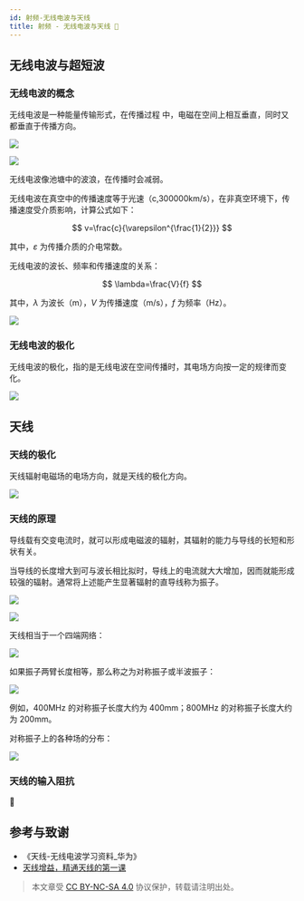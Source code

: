 ```yaml
---
id: 射频-无线电波与天线
title: 射频 - 无线电波与天线 🚧
---
```


## 无线电波与超短波

### 无线电波的概念

无线电波是一种能量传输形式，在传播过程
中，电磁在空间上相互垂直，同时又都垂直于传播方向。

![](https://cos.wiki-power.com/img/20220328151806.png)

![](https://cos.wiki-power.com/img/20220328152954.png)

无线电波像池塘中的波浪，在传播时会减弱。

无线电波在真空中的传播速度等于光速（c,300000km/s），在非真空环境下，传播速度受介质影响，计算公式如下：

$$
v=\frac{c}{\varepsilon^{\frac{1}{2}}}
$$

其中，$\varepsilon$ 为传播介质的介电常数。

无线电波的波长、频率和传播速度的关系：

$$
\lambda=\frac{V}{f}
$$

其中，$\lambda$ 为波长（m），$V$ 为传播速度（m/s），$f$ 为频率（Hz）。

![](https://cos.wiki-power.com/img/20220328153416.png)

### 无线电波的极化

无线电波的极化，指的是无线电波在空间传播时，其电场方向按一定的规律而变化。

![](https://cos.wiki-power.com/img/20220328153533.png)

## 天线


### 天线的极化

天线辐射电磁场的电场方向，就是天线的极化方向。

![](https://cos.wiki-power.com/img/20220328153749.png)

### 天线的原理

导线载有交变电流时，就可以形成电磁波的辐射，其辐射的能力与导线的长短和形状有关。

当导线的长度增大到可与波长相比拟时，导线上的电流就大大增加，因而就能形成较强的辐射。通常将上述能产生显著辐射的直导线称为振子。

![](https://cos.wiki-power.com/img/20220328154244.png)

![](https://cos.wiki-power.com/img/20220328154355.png)

天线相当于一个四端网络：

![](https://cos.wiki-power.com/img/20220328154327.png)

如果振子两臂长度相等，那么称之为对称振子或半波振子：

![](https://cos.wiki-power.com/img/20220328154512.png)

例如，400MHz 的对称振子长度大约为 400mm；800MHz 的对称振子长度大约为 200mm。

对称振子上的各种场的分布：

![](https://cos.wiki-power.com/img/20220328154749.png)

### 天线的输入阻抗

🚧


## 参考与致谢

- 《天线-无线电波学习资料\_华为》
- [天线增益，精通天线的第一课](https://rf.eefocus.com/article/id-335204)

> 本文章受 [CC BY-NC-SA 4.0](https://creativecommons.org/licenses/by/4.0/deed.zh) 协议保护，转载请注明出处。


